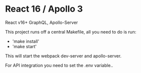 # React 16 / Apollo 3

React v16+
GraphQL, Apollo-Server

This project runs off a central Makefile, all you need to do is run:

- 'make install'
- 'make start'

This will start the webpack dev-server and apollo-server.

For API integration you need to set the .env variable..
